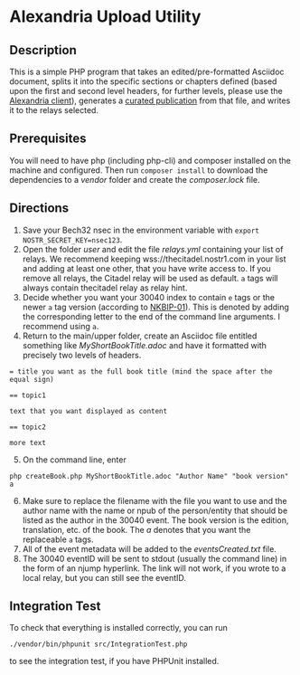 # Alexandria Upload Utility

## Description

This is a simple PHP program that takes an edited/pre-formatted Asciidoc document, splits it into the specific sections or chapters defined (based upon the first and second level headers, for further levels, please use the [Alexandria client](https://gitcitadel.com/r/naddr1qvzqqqrhnypzplfq3m5v3u5r0q9f255fdeyz8nyac6lagssx8zy4wugxjs8ajf7pqy2hwumn8ghj7un9d3shjtnyv9kh2uewd9hj7qq2g9kx27rpdej8y6tpq7z4jt)), generates a [curated publication](https://github.com/nostr-protocol/nips/pull/1600) from that file, and writes it to the relays selected.

## Prerequisites

You will need to have php (including php-cli) and composer installed on the machine and configured.
Then run ```composer install``` to download the dependencies to a *vendor* folder and create the *composer.lock* file.

## Directions

1. Save your Bech32 nsec in the environment variable with `export NOSTR_SECRET_KEY=nsec123`.
2. Open the folder *user* and edit the file *relays.yml* containing your list of relays. We recommend keeping wss://thecitadel.nostr1.com in your list and adding at least one other, that you have write access to. If you remove all relays, the Citadel relay will be used as default. ```a``` tags will always contain thecitadel relay as relay hint.
3. Decide whether you want your 30040 index to contain ```e``` tags or the newer ```a``` tag version (according to [NKBIP-01](https://wikistr.com/nkbip-01*fd208ee8c8f283780a9552896e4823cc9dc6bfd442063889577106940fd927c1)). This is denoted by adding the corresponding letter to the end of the command line arguments. I recommend using ```a```.
4. Return to the main/upper folder, create an Asciidoc file entitled something like *MyShortBookTitle.adoc* and have it formatted with precisely two levels of headers.

```
= title you want as the full book title (mind the space after the equal sign)

== topic1

text that you want displayed as content

== topic2

more text
```

5. On the command line, enter 

```php createBook.php MyShortBookTitle.adoc "Author Name" "book version" a```

6. Make sure to replace the filename with the file you want to use and the author name with the name or npub of the person/entity that should be listed as the author in the 30040 event. The book version is the edition, translation, etc. of the book. The _a_ denotes that you want the replaceable ```a``` tags.
7. All of the event metadata will be added to the *eventsCreated.txt* file.
8. The 30040 eventID will be sent to stdout (usually the command line) in the form of an njump hyperlink. The link will not work, if you wrote to a local relay, but you can still see the eventID.

## Integration Test

To check that everything is installed correctly, you can run 

```
./vendor/bin/phpunit src/IntegrationTest.php
```

to see the integration test, if you have PHPUnit installed.